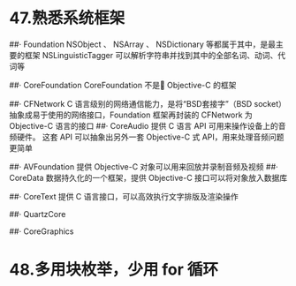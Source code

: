 # 47.熟悉系统框架
##· Foundation
NSObject 、 NSArray 、 NSDictionary 等都属于其中，是最主要的框架
NSLinguisticTagger 可以解析字符串并找到其中的全部名词、动词、代词等

##· CoreFoundation
CoreFoundation 不是 Objective-C 的框架

##· CFNetwork
C 语言级别的网络通信能力，是将“BSD套接字”（BSD socket）抽象成易于使用的网络接口，Foundation 框架再封装的 CFNetwork 为 Objective-C 语言的接口
##· CoreAudio
提供 C 语言 API 可用来操作设备上的音频硬件。 这套 API 可以抽象出另外一套 Objective-C 式 API，用来处理音频问题更简单

##· AVFoundation
提供 Objective-C 对象可以用来回放并录制音频及视频
##· CoreData
数据持久化的一个框架，提供 Objective-C 接口可以将对象放入数据库

##· CoreText
提供 C 语言接口，可以高效执行文字排版及渲染操作

##· QuartzCore

##· CoreGraphics

# 48.多用块枚举，少用 for 循环

